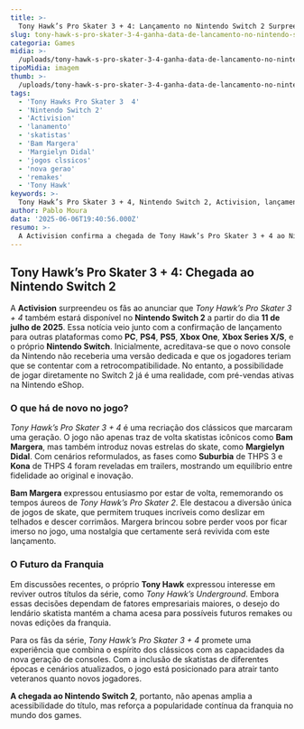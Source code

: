 ```yaml
---
title: >-
  Tony Hawk’s Pro Skater 3 + 4: Lançamento no Nintendo Switch 2 Surpreende Fãs
slug: tony-hawk-s-pro-skater-3-4-ganha-data-de-lancamento-no-nintendo-switch-2
categoria: Games
midia: >-
  /uploads/tony-hawk-s-pro-skater-3-4-ganha-data-de-lancamento-no-nintendo-switch-2-thumb.webp
tipoMidia: imagem
thumb: >-
  /uploads/tony-hawk-s-pro-skater-3-4-ganha-data-de-lancamento-no-nintendo-switch-2-thumb.webp
tags:
  - 'Tony Hawks Pro Skater 3  4'
  - 'Nintendo Switch 2'
  - 'Activision'
  - 'lanamento'
  - 'skatistas'
  - 'Bam Margera'
  - 'Margielyn Didal'
  - 'jogos clssicos'
  - 'nova gerao'
  - 'remakes'
  - 'Tony Hawk'
keywords: >-
  Tony Hawk’s Pro Skater 3 + 4, Nintendo Switch 2, Activision, lançamento, skatistas, Bam Margera, Margielyn Didal, jogos clássicos, nova geração, remakes, Tony Hawk
author: Pablo Moura
data: '2025-06-06T19:40:56.000Z'
resumo: >-
  A Activision confirma a chegada de Tony Hawk’s Pro Skater 3 + 4 ao Nintendo Switch 2, com lançamento simultâneo em várias plataformas. Conheça as novidades e relembre os clássicos skatistas que estarão de volta.
---
```


## Tony Hawk’s Pro Skater 3 + 4: Chegada ao Nintendo Switch 2

A **Activision** surpreendeu os fãs ao anunciar que _Tony Hawk’s Pro Skater 3 + 4_ também estará disponível no **Nintendo Switch 2** a partir do dia **11 de julho de 2025**. Essa notícia veio junto com a confirmação de lançamento para outras plataformas como **PC**, **PS4**, **PS5**, **Xbox One**, **Xbox Series X/S**, e o próprio **Nintendo Switch**. Inicialmente, acreditava-se que o novo console da Nintendo não receberia uma versão dedicada e que os jogadores teriam que se contentar com a retrocompatibilidade. No entanto, a possibilidade de jogar diretamente no Switch 2 já é uma realidade, com pré-vendas ativas na Nintendo eShop.

### O que há de novo no jogo?

_Tony Hawk’s Pro Skater 3 + 4_ é uma recriação dos clássicos que marcaram uma geração. O jogo não apenas traz de volta skatistas icônicos como **Bam Margera**, mas também introduz novas estrelas do skate, como **Margielyn Didal**. Com cenários reformulados, as fases como **Suburbia** de THPS 3 e **Kona** de THPS 4 foram reveladas em trailers, mostrando um equilíbrio entre fidelidade ao original e inovação.

**Bam Margera** expressou entusiasmo por estar de volta, rememorando os tempos áureos de _Tony Hawk’s Pro Skater 2_. Ele destacou a diversão única de jogos de skate, que permitem truques incríveis como deslizar em telhados e descer corrimãos. Margera brincou sobre perder voos por ficar imerso no jogo, uma nostalgia que certamente será revivida com este lançamento.

### O Futuro da Franquia

Em discussões recentes, o próprio **Tony Hawk** expressou interesse em reviver outros títulos da série, como _Tony Hawk’s Underground_. Embora essas decisões dependam de fatores empresariais maiores, o desejo do lendário skatista mantém a chama acesa para possíveis futuros remakes ou novas edições da franquia.

Para os fãs da série, _Tony Hawk’s Pro Skater 3 + 4_ promete uma experiência que combina o espírito dos clássicos com as capacidades da nova geração de consoles. Com a inclusão de skatistas de diferentes épocas e cenários atualizados, o jogo está posicionado para atrair tanto veteranos quanto novos jogadores.

**A chegada ao Nintendo Switch 2**, portanto, não apenas amplia a acessibilidade do título, mas reforça a popularidade contínua da franquia no mundo dos games.